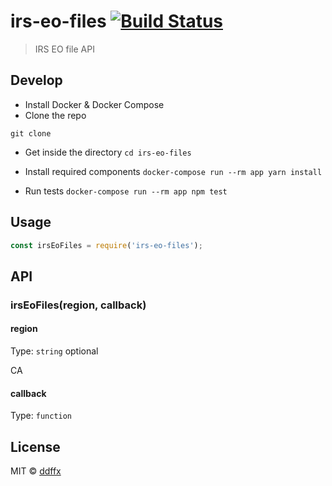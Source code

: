 # irs-eo-files [![Build Status](https://travis-ci.org/ddffx/irs-eo-files.svg?branch=master)](https://travis-ci.org/ddffx/irs-eo-files)

> IRS EO file API

## Develop
  - Install Docker & Docker Compose
  - Clone the repo
  ```
  git clone
  ```
  - Get inside the directory `cd irs-eo-files`
  
  - Install required components `docker-compose run --rm app yarn install`
  - Run tests `docker-compose run --rm app npm test`

## Usage

```js
const irsEoFiles = require('irs-eo-files');

```


## API

### irsEoFiles(region, callback)

#### region

Type: `string` optional

CA
#### callback
Type: `function` 



## License

MIT © [ddffx](http://twitter.com/ddffx)
